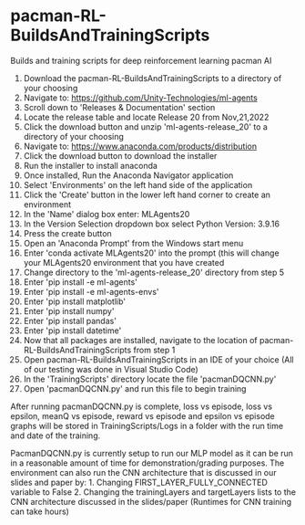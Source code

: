 # pacman-RL-BuildsAndTrainingScripts
 Builds and training scripts for deep reinforcement learning pacman AI

1. Download the pacman-RL-BuildsAndTrainingScripts to a directory of your choosing
2. Navigate to: https://github.com/Unity-Technologies/ml-agents
3. Scroll down to 'Releases & Documentation' section
4. Locate the release table and locate Release 20 from Nov,21,2022
5. Click the download button and unzip 'ml-agents-release_20' to a directory of your choosing
6. Navigate to: https://www.anaconda.com/products/distribution
7. Click the download button to download the installer
8. Run the installer to install anaconda
9. Once installed, Run the Anaconda Navigator application
10. Select 'Environments' on the left hand side of the application
11. Click the 'Create' button in the lower left hand corner to create an environment
12. In the 'Name' dialog box enter: MLAgents20
13. In the Version Selection dropdown box select Python Version: 3.9.16
14. Press the create button
15. Open an 'Anaconda Prompt' from the Windows start menu
16. Enter 'conda activate MLAgents20' into the prompt (this will change your MLAgents20 environment that you have created
17. Change directory to the 'ml-agents-release_20' directory from step 5
19. Enter 'pip install -e ml-agents'
20. Enter 'pip install -e ml-agents-envs'
21. Enter 'pip install matplotlib'
22. Enter 'pip install numpy'
23. Enter 'pip install pandas'
24. Enter 'pip install datetime'
25. Now that all packages are installed, navigate to the location of pacman-RL-BuildsAndTrainingScripts from step 1
26. Open pacman-RL-BuildsAndTrainingScripts in an IDE of your choice (All of our testing was done in Visual Studio Code)
27. In the 'TrainingScripts' directory locate the file 'pacmanDQCNN.py'
28. Open 'pacmanDQCNN.py' and run this file to begin training

After running pacmanDQCNN.py is complete, loss vs episode, loss vs epsilon, meanQ vs episode, reward vs episode and epsilon vs episode graphs will be stored in TrainingScripts/Logs in a folder with the run time and date of the training. 

PacmanDQCNN.py is currently setup to run our MLP model as it can be run in a reasonable amount of time for demonstration/grading purposes. 
The environment can also run the CNN architecture that is discussed in our slides and paper by:
    1. Changing FIRST_LAYER_FULLY_CONNECTED variable to False
    2. Changing the trainingLayers and targetLayers lists to the CNN architecture discussed in the slides/paper
    (Runtimes for CNN training can take hours)

